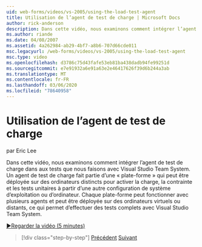 ```yaml
---
uid: web-forms/videos/vs-2005/using-the-load-test-agent
title: Utilisation de l’agent de test de charge | Microsoft Docs
author: rick-anderson
description: Dans cette vidéo, nous examinons comment intégrer l’agent de test de charge dans aux tests que nous faisons avec Visual Studio Team System. Un agent de test de charge fait partie d’un'...
ms.author: riande
ms.date: 04/08/2007
ms.assetid: 4a262984-ab29-4bf7-a8b6-707d66cde011
msc.legacyurl: /web-forms/videos/vs-2005/using-the-load-test-agent
msc.type: video
ms.openlocfilehash: d3786c75d43fafe53eb81ba438dadb94fe99251d
ms.sourcegitcommit: e7e91932a6e91a63e2e46417626f39d6b244a3ab
ms.translationtype: MT
ms.contentlocale: fr-FR
ms.lasthandoff: 03/06/2020
ms.locfileid: "78640958"
---
```

# <a name="using-the-load-test-agent"></a>Utilisation de l’agent de test de charge

par Eric Lee

Dans cette vidéo, nous examinons comment intégrer l’agent de test de charge dans aux tests que nous faisons avec Visual Studio Team System. Un agent de test de charge fait partie d’une « plate-forme » qui peut être déployée sur des ordinateurs distincts pour activer la charge, la contrainte et les tests unitaires à partir d’une autre configuration de système d’exploitation ou d’ordinateur. Chaque plate-forme peut fonctionner avec plusieurs agents et peut être déployée sur des ordinateurs virtuels ou distants, ce qui permet d’effectuer des tests complets avec Visual Studio Team System.

[&#9654;Regarder la vidéo (5 minutes)](https://channel9.msdn.com/Blogs/ASP-NET-Site-Videos/using-the-load-test-agent)

> [!div class="step-by-step"]
> [Précédent](the-effects-of-caching.md)
> [Suivant](the-effects-of-viewstate.md)

